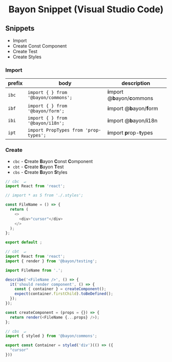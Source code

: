<p>
  <h1 align="center">Bayon Snippet (Visual Studio Code)</h1>
</p>

## Snippets

- Import
- Create Const Component
- Create Test
- Create Styles


### Import

| prefix    | body                                               | description                       |
| --------- | -------------------------------------------------- | --------------------------------- |
| `ibc`     | <code>import {  } from '@bayon/commons';</code>    | **i**mport @**b**ayon/**c**ommons |
| `ibf`     | <code>import {  } from '@bayon/form';</code>       | **i**mport @**b**ayon/**f**orm    |
| `ibi`     | <code>import {  } from '@bayon/i18n';</code>       | **i**mport @**b**ayon/**i**18n    |
| `ipt`     | <code>import PropTypes from 'prop-types';</code>   | **i**mport **p**rop-**t**ypes     |

### Create

- `cbc` - **C**reate **B**ayon **C**onst **C**omponent
- `cbt` - **C**reate **B**ayon **T**est
- `cbs` - **C**reate **B**ayon **S**tyles

```javascript
// cbc  ↵
import React from 'react';

// import * as S from './.styles';

const FileName = () => {
  return (
    <>
      <div>"cursor"</div>
    </>
  );
};

export default ;

```

```javascript
// cbt  ↵
import React from 'react';
import { render } from '@bayon/testing';

import FileName from '.';

describe('<FileName />', () => {
  it('should render component', () => {
    const { container } = createComponent();
    expect(container.firstChild).toBeDefined();
  });
});

const createComponent = (props = {}) => {
  return render(<FileName {...props} />);
};

```

```javascript
// cbs  ↵
import { styled } from '@bayon/commons';

export const Container = styled('div')(() => ({
  "cursor"
}))

```
